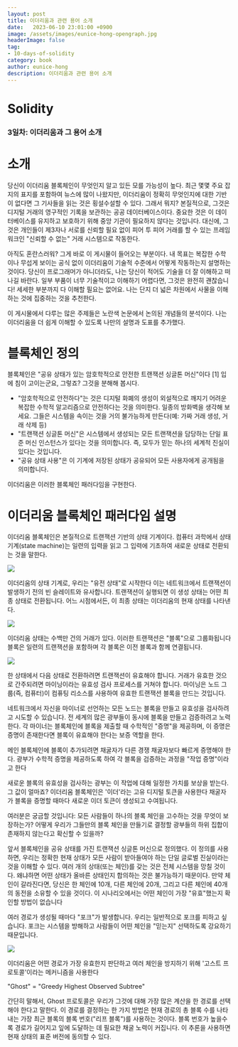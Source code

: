 ```yaml
---
layout: post
title: 이더리움과 관련 용어 소개
date:   2023-06-10 23:01:00 +0900
image: /assets/images/eunice-hong-opengraph.jpg
headerImage: false
tag:
- 10-days-of-solidity
category: book
author: eunice-hong
description: 이더리움과 관련 용어 소개
---
```


# Solidity

### **3일차: 이더리움과 그 용어 소개**

# **소개**

당신이 이더리움 블록체인이 무엇인지 알고 있든 모를 가능성이 높다. 최근 몇몇 주요 잡지의 표지를 포함하여 뉴스에 많이 나왔지만, 이더리움이 정확히 무엇인지에 대한 기반이 없다면
그 기사들을 읽는 것은 횡설수설할 수 있다. 그래서 뭐지? 본질적으로, 그것은 디지털 거래의 영구적인 기록을 보관하는 공공 데이터베이스이다. 중요한 것은 이 데이터베이스를 유지하고
보호하기 위해 중앙 기관이 필요하지 않다는 것입니다. 대신에, 그것은 개인들이 제3자나 서로를 신뢰할 필요 없이 피어 투 피어 거래를 할 수 있는 프레임워크인 "신뢰할 수 없는"
거래 시스템으로 작동한다.

아직도 혼란스러워? 그게 바로 이 게시물이 들어오는 부분이다. 내 목표는 복잡한 수학이나 무섭게 보이는 공식 없이 이더리움이 기술적 수준에서 어떻게 작동하는지 설명하는 것이다.
당신이 프로그래머가 아니더라도, 나는 당신이 적어도 기술을 더 잘 이해하고 떠나길 바란다. 일부 부품이 너무 기술적이고 이해하기 어렵다면, 그것은 완전히 괜찮습니다! 세세한
부분까지 다 이해할 필요는 없어요. 나는 단지 더 넓은 차원에서 사물을 이해하는 것에 집중하는 것을 추천한다.

이 게시물에서 다루는 많은 주제들은 노란색 논문에서 논의된 개념들의 분석이다. 나는 이더리움을 더 쉽게 이해할 수 있도록 나만의 설명과 도표를 추가했다.

# **블록체인 정의**

블록체인은 "공유 상태가 있는 암호학적으로 안전한 트랜잭션 싱글톤 머신"이다 [1] 입에 침이 고이는군요, 그렇죠? 그것을 분해해 봅시다.

- "암호학적으로 안전하다"는 것은 디지털 화폐의 생성이 외설적으로 깨지기 어려운 복잡한 수학적 알고리즘으로 안전하다는 것을 의미한다. 일종의 방화벽을 생각해 보세요. 그들은
  시스템을 속이는 것을 거의 불가능하게 만든다(예: 가짜 거래 생성, 거래 삭제 등)
- "트랜잭션 싱글톤 머신"은 시스템에서 생성되는 모든 트랜잭션을 담당하는 단일 표준 머신 인스턴스가 있다는 것을 의미합니다. 즉, 모두가 믿는 하나의 세계적 진실이 있다는
  것입니다.
- "공유 상태 사용"은 이 기계에 저장된 상태가 공유되어 모든 사용자에게 공개됨을 의미합니다.

이더리움은 이러한 블록체인 패러다임을 구현한다.

# **이더리움 블록체인 패러다임 설명**

이더리움 블록체인은 본질적으로 트랜잭션 기반의 상태 기계이다. 컴퓨터 과학에서 상태 기계(state machine)는 일련의 입력을 읽고 그 입력에 기초하여 새로운 상태로 전환되는
것을 말한다.

![](https://lh6.googleusercontent.com/NPlDkt5JLaf3DEaR4wlsIyqadKU-AOiDc9gdoswGf5qKboc9LpaUtuaNNk5dUbmUZBqiyZ8emKJLyvoVOjhMhl7gpMuA7qA41QCasS2TNSpqC3-4IdDpzF8ctJe0r5rIeeiCUr11)

이더리움의 상태 기계로, 우리는 "유전 상태"로 시작한다 이는 네트워크에서 트랜잭션이 발생하기 전의 빈 슬레이트와 유사합니다. 트랜잭션이 실행되면 이 생성 상태는 어떤 최종 상태로
전환됩니다. 어느 시점에서든, 이 최종 상태는 이더리움의 현재 상태를 나타낸다.

![](https://lh4.googleusercontent.com/X2Z8PQvRipuCgjTxva2bvpRYHexTkuamnDK39gge1CYAqBnTahUE6WQ6hoA0Ij4QGTxuiGPNR45Vj26UZh1BXQq8gpm_WKF3ddHIoUR_2k_TxGYs2srsQnhMOrGO9w1gsvxfvDpr)

이더리움 상태는 수백만 건의 거래가 있다. 이러한 트랜잭션은 "블록"으로 그룹화됩니다 블록은 일련의 트랜잭션을 포함하며 각 블록은 이전 블록과 함께 연결됩니다.

![](https://lh5.googleusercontent.com/nzlGB0PyHK9YnEdBf1mOfwJMDbbMPCSGG7Mq0E3Lqcxo7r1ri8zlppPwz3SFZA3fhnSlGMatrLpBihAPsiEjhbHgvXpsN5dv9N2fv96uCD7GJSLfhNdPHJyPqulRJz-TfpyFEsMV)

한 상태에서 다음 상태로 전환하려면 트랜잭션이 유효해야 합니다. 거래가 유효한 것으로 간주되려면 마이닝이라는 유효성 검사 프로세스를 거쳐야 합니다. 마이닝은 노드 그룹(즉,
컴퓨터)이 컴퓨팅 리소스를 사용하여 유효한 트랜잭션 블록을 만드는 것입니다.

네트워크에서 자신을 마이너로 선언하는 모든 노드는 블록을 만들고 유효성을 검사하려고 시도할 수 있습니다. 전 세계의 많은 광부들이 동시에 블록을 만들고 검증하려고 노력한다. 각
마이너는 블록체인에 블록을 제출할 때 수학적인 "증명"을 제공하며, 이 증명은 증명이 존재한다면 블록이 유효해야 한다는 보증 역할을 한다.

메인 블록체인에 블록이 추가되려면 채굴자가 다른 경쟁 채굴자보다 빠르게 증명해야 한다. 광부가 수학적 증명을 제공하도록 하여 각 블록을 검증하는 과정을 "작업 증명"이라고 한다

새로운 블록의 유효성을 검사하는 광부는 이 작업에 대해 일정한 가치를 보상을 받는다. 그 값이 얼마죠? 이더리움 블록체인은 '이더'라는 고유 디지털 토큰을 사용한다 채굴자가 블록을
증명할 때마다 새로운 이더 토큰이 생성되고 수여됩니다.

여러분은 궁금할 것입니다: 모든 사람들이 하나의 블록 체인을 고수하는 것을 무엇이 보장하는가? 어떻게 우리가 그들만의 블록 체인을 만들기로 결정할 광부들의 하위 집합이 존재하지
않는다고 확신할 수 있을까?

앞서 블록체인을 공유 상태를 가진 트랜잭션 싱글톤 머신으로 정의했다. 이 정의를 사용하면, 우리는 정확한 현재 상태가 모든 사람이 받아들여야 하는 단일 글로벌 진실이라는 것을
이해할 수 있다. 여러 개의 상태(또는 체인)를 갖는 것은 전체 시스템을 망칠 것이다. 왜냐하면 어떤 상태가 올바른 상태인지 합의하는 것은 불가능하기 때문이다. 만약 체인이
갈라진다면, 당신은 한 체인에 10개, 다른 체인에 20개, 그리고 다른 체인에 40개의 동전을 소유할 수 있을 것이다. 이 시나리오에서는 어떤 체인이 가장 "유효"했는지 확인할
방법이 없습니다

여러 경로가 생성될 때마다 "포크"가 발생합니다. 우리는 일반적으로 포크를 피하고 싶습니다. 포크는 시스템을 방해하고 사람들이 어떤 체인을 "믿는지" 선택하도록 강요하기
때문입니다.

![](https://lh5.googleusercontent.com/ny27GKZWZLn6mng9K51L4wtATbNsrcizMOjETL-CXoYwdhZbxkUhpt04JA6_s6D6cbDi8YNq_dcbtdLEMIfqJTIeb5uHFKbRsxOrDEg9BQo-IUoUpWm1GxiOXztFeQtVT-Gec8Nr)

이더리움은 어떤 경로가 가장 유효한지 판단하고 여러 체인을 방지하기 위해 '고스트 프로토콜'이라는 메커니즘을 사용한다

"Ghost" = "Greedy Highest Observed Subtree"

간단히 말해서, Ghost 프로토콜은 우리가 그것에 대해 가장 많은 계산을 한 경로를 선택해야 한다고 말한다. 이 경로를 결정하는 한 가지 방법은 현재 경로의 총 블록 수를
나타내는 가장 최근 블록의 블록 번호("리프 블록")를 사용하는 것이다. 블록 번호가 높을수록 경로가 길어지고 잎에 도달하는 데 필요한 채굴 노력이 커집니다. 이 추론을 사용하면
현재 상태의 표준 버전에 동의할 수 있다.

